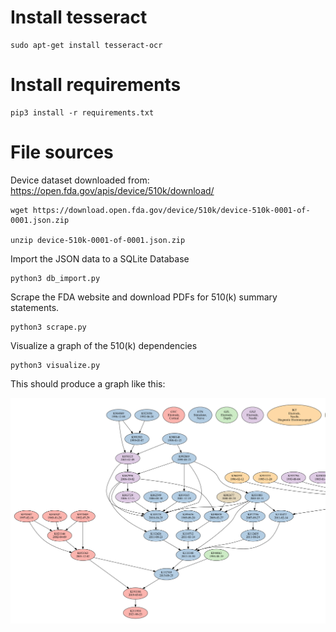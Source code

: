 # Install tesseract

```
sudo apt-get install tesseract-ocr
```

# Install requirements

```
pip3 install -r requirements.txt
```

# File sources

Device dataset downloaded from: https://open.fda.gov/apis/device/510k/download/

```
wget https://download.open.fda.gov/device/510k/device-510k-0001-of-0001.json.zip

unzip device-510k-0001-of-0001.json.zip
```

Import the JSON data to a SQLite Database

```
python3 db_import.py
```

Scrape the FDA website and download PDFs for 510(k) summary statements.

```
python3 scrape.py
```

Visualize a graph of the 510(k) dependencies

```
python3 visualize.py
```

This should produce a graph like this:

![Graph](screenshots/ancestry.png)
